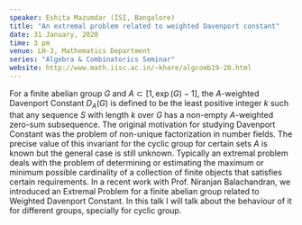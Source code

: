 ```yaml
---
speaker: Eshita Mazumdar (ISI, Bangalore)
title: "An extremal problem related to weighted Davenport constant"
date: 31 January, 2020
time: 3 pm
venue: LH-3, Mathematics Department
series: "Algebra & Combinatorics Seminar"
website: http://www.math.iisc.ac.in/~khare/algcomb19-20.html
---
```


For a finite abelian group $G$ and $A \subset [1, \exp(G) - 1]$, the
$A$-weighted Davenport Constant $D_A(G)$ is defined to be the least
positive integer $k$ such that any sequence $S$ with length $k$ over $G$
has a non-empty $A$-weighted zero-sum subsequence. The original motivation
for studying Davenport Constant was the problem of non-unique
factorization in number fields. The precise value of this invariant for
the cyclic group for certain sets $A$ is known but the general case is
still unknown. Typically an extremal problem deals with the problem of
determining or estimating the maximum or minimum possible cardinality of
a collection of finite objects that satisfies certain requirements. In a
recent work with Prof. Niranjan Balachandran, we introduced an Extremal
Problem for a finite abelian group related to Weighted Davenport
Constant. In this talk I will talk about the behaviour of it for
different groups, specially for cyclic group.
